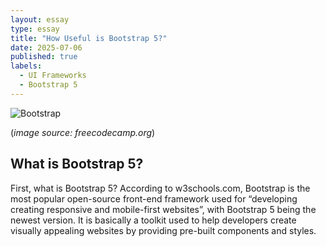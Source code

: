 ```yaml
---
layout: essay
type: essay
title: "How Useful is Bootstrap 5?"
date: 2025-07-06
published: true
labels:
  - UI Frameworks
  - Bootstrap 5
---
```



![Bootstrap](https://github.com/user-attachments/assets/7a650754-15c9-49a9-869e-4552361efa54)

(*image source: freecodecamp.org*) 



## What is Bootstrap 5?

First, what is Bootstrap 5? According to w3schools.com, Bootstrap is the most popular open-source front-end framework used for “developing creating responsive and mobile-first websites”, with Bootstrap 5 being the newest version. It is basically a toolkit used to help developers create visually appealing websites by providing pre-built components and styles.

